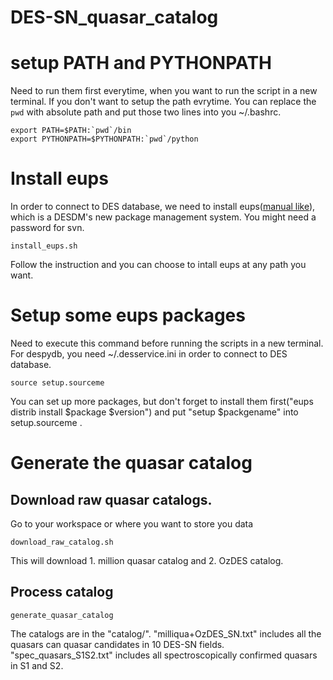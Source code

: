 # DES-SN_quasar_catalog

# setup PATH and PYTHONPATH

Need to run them first everytime, when you want to run the script in a new terminal. 
If you don't want to setup the path evrytime. You can replace the `pwd` with absolute path and put those two lines into you ~/.bashrc.
```
export PATH=$PATH:`pwd`/bin
export PYTHONPATH=$PYTHONPATH:`pwd`/python
```


# Install eups 

In order to connect to DES database, we need to install eups([manual like](https://opensource.ncsa.illinois.edu/confluence/display/DESDM/EUPS+User%27s+Guide)), which is a DESDM's new package management system.
You might need a password for svn.

```
install_eups.sh
```

Follow the instruction and you can choose to intall eups at any path you want.


# Setup some eups packages

Need to execute this command before running the scripts in a new terminal.
For despydb, you need ~/.desservice.ini in order to connect to DES database.

```
source setup.sourceme
```

You can set up more packages, but don't forget to install them first("eups distrib install $package $version") and put "setup $packgename" into setup.sourceme .
# Generate the quasar catalog 

## Download raw quasar catalogs.

Go to your workspace or where you want to store you data 

```
download_raw_catalog.sh
```

This will download 1. million quasar catalog and  2. OzDES catalog.

## Process catalog

```
generate_quasar_catalog
```

The catalogs are in the "catalog/".
"milliqua+OzDES_SN.txt" includes all the quasars can quasar candidates in 10 DES-SN fields.
"spec_quasars_S1S2.txt" includes all spectroscopically confirmed quasars in S1 and S2.




